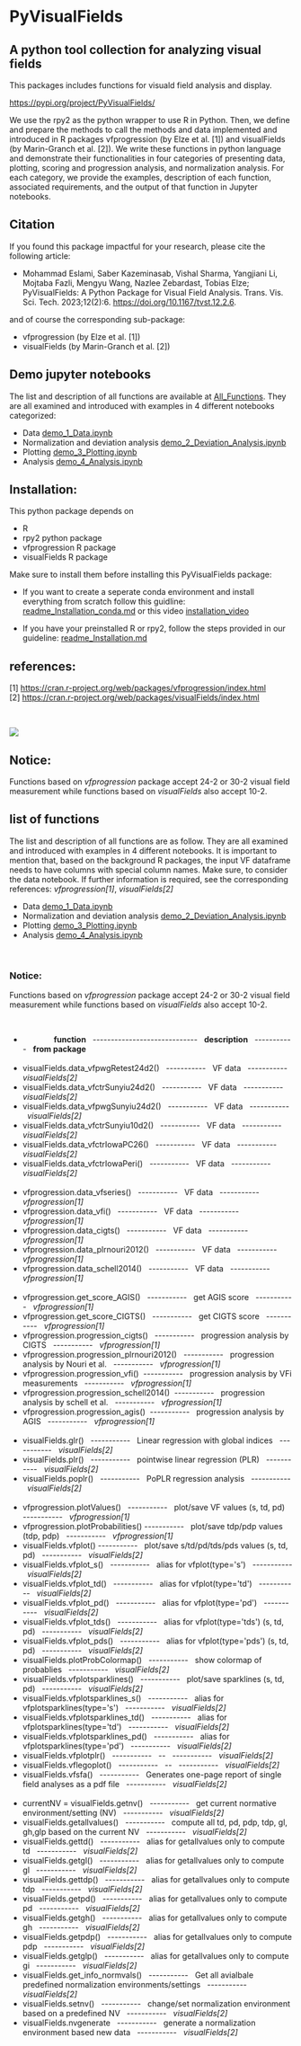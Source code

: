 # PyVisualFields 

## A python tool collection for analyzing visual fields 

This packages includes functions for visuald field analysis and display. 

https://pypi.org/project/PyVisualFields/

We use the rpy2 as the python wrapper to use R in Python. Then, we define and prepare the methods to call the methods and data implemented and introduced in R packages vfprogression (by Elze et al. [1]) and visualFields (by Marin-Granch et al. [2]). We write these functions in python language and demonstrate their functionalities in four categories of presenting data, plotting, scoring and progression analysis, and normalization analysis. For each category, we provide the examples, description of each function, associated requirements, and the output of that function in Jupyter notebooks.

## Citation
If you found this package impactful for your research, please cite the following article: 
- Mohammad Eslami, Saber Kazeminasab, Vishal Sharma, Yangjiani Li, Mojtaba Fazli, Mengyu Wang, Nazlee Zebardast, Tobias Elze; PyVisualFields: A Python Package for Visual Field Analysis. Trans. Vis. Sci. Tech. 2023;12(2):6. https://doi.org/10.1167/tvst.12.2.6.

and of course the corresponding sub-package:
- vfprogression (by Elze et al. [1])
- visualFields (by Marin-Granch et al. [2])

## Demo jupyter notebooks

The list and description of all functions are available at [All_Functions](#list-of-functions). They are all examined and introduced with examples in 4 different notebooks categorized: </br>
- Data [demo_1_Data.ipynb](demo_1_Data.ipynb)
- Normalization and deviation analysis [demo_2_Deviation_Analysis.ipynb](demo_2_Deviation_Analysis.ipynb)
- Plotting [demo_3_Plotting.ipynb](demo_3_Plotting.ipynb)
- Analysis [demo_4_Analysis.ipynb](demo_4_Analysis.ipynb)



## Installation: 
This python package depends on 
- R 
- rpy2 python package
- vfprogression R package
- visualFields R package

Make sure to install them before installing this PyVisualFields package:

- If you want to create a seperate conda environment and install everything from scratch follow this guidline: [readme_Installation_conda.md](https://github.com/mohaEs/PyVisualField/blob/main/readme_Installation_conda.md)
or this video [installation_video](https://youtu.be/_L9YWrtlOhY) 

- If you have your preinstalled R or rpy2, follow the steps provided in our guideline: [readme_Installation.md](https://github.com/mohaEs/PyVisualField/blob/main/readme_Installation.md)

## references:
[1] https://cran.r-project.org/web/packages/vfprogression/index.html </br>
[2] https://cran.r-project.org/web/packages/visualFields/index.html 

</br>

![](./imgs/img.jpg)


## Notice:
Functions based on _vfprogression_ package accept 24-2 or 30-2 visual field measurement while functions based on _visualFields_ also accept 10-2. 


## list of functions
The list and description of all functions are as follow. They are all examined and introduced with examples in 4 different notebooks. It is important to mention that, based on the background R packages, the input VF dataframe needs to have columns with special column names. Make sure, to consider the data notebook. If further information is required, see the corresponding references: _vfprogression[1]_, _visualFields[2]_ </br>
- Data [demo_1_Data.ipynb](demo_1_Data.ipynb)
- Normalization and deviation analysis [demo_2_Deviation_Analysis.ipynb](demo_2_Deviation_Analysis.ipynb)
- Plotting [demo_3_Plotting.ipynb](demo_3_Plotting.ipynb)
- Analysis [demo_4_Analysis.ipynb](demo_4_Analysis.ipynb)

</br>

### Notice:
Functions based on _vfprogression_ package accept 24-2 or 30-2 visual field measurement while functions based on _visualFields_ also accept 10-2. 

</br>

-   &nbsp; &nbsp; &nbsp; &nbsp; &nbsp; &nbsp; &nbsp;   __function__  &nbsp; ----------------------------- &nbsp; __description__ &nbsp; ----------- &nbsp; __from package__ </br> </br>
- visualFields.data_vfpwgRetest24d2() &nbsp; ----------- &nbsp; VF data &nbsp; ----------- &nbsp; _visualFields[2]_ 
- visualFields.data_vfctrSunyiu24d2() &nbsp; ----------- &nbsp; VF data &nbsp; ----------- &nbsp; _visualFields[2]_ 
- visualFields.data_vfpwgSunyiu24d2() &nbsp; ----------- &nbsp; VF data &nbsp; ----------- &nbsp; _visualFields[2]_ 
- visualFields.data_vfctrSunyiu10d2() &nbsp; ----------- &nbsp; VF data &nbsp; ----------- &nbsp; _visualFields[2]_ 
-  visualFields.data_vfctrIowaPC26() &nbsp; ----------- &nbsp; VF data &nbsp; ----------- &nbsp; _visualFields[2]_ 
- visualFields.data_vfctrIowaPeri() &nbsp; ----------- &nbsp; VF data &nbsp; ----------- &nbsp; _visualFields[2]_ </br></br>
- vfprogression.data_vfseries() &nbsp; ----------- &nbsp; VF data &nbsp; ----------- &nbsp; _vfprogression[1]_ 
- vfprogression.data_vfi() &nbsp; ----------- &nbsp; VF data &nbsp; ----------- &nbsp; _vfprogression[1]_ 
-  vfprogression.data_cigts() &nbsp; ----------- &nbsp; VF data &nbsp; ----------- &nbsp; _vfprogression[1]_ 
- vfprogression.data_plrnouri2012() &nbsp; ----------- &nbsp; VF data &nbsp; ----------- &nbsp; _vfprogression[1]_ 
- vfprogression.data_schell2014()  &nbsp; ----------- &nbsp; VF data &nbsp; ----------- &nbsp; _vfprogression[1]_  </br></br>
- vfprogression.get_score_AGIS() &nbsp; ----------- &nbsp;  get AGIS score &nbsp; ----------- &nbsp; _vfprogression[1]_
- vfprogression.get_score_CIGTS() &nbsp; ----------- &nbsp;  get CIGTS score &nbsp; ----------- &nbsp; _vfprogression[1]_
- vfprogression.progression_cigts() &nbsp; ----------- &nbsp;  progression analysis by CIGTS &nbsp; ----------- &nbsp; _vfprogression[1]_
- vfprogression.progression_plrnouri2012() &nbsp; ----------- &nbsp;  progression analysis by Nouri et al. &nbsp; ----------- &nbsp; _vfprogression[1]_
- vfprogression.progression_vfi()&nbsp; ----------- &nbsp;  progression analysis by VFi measurements &nbsp; ----------- &nbsp; _vfprogression[1]_
- vfprogression.progression_schell2014()&nbsp; ----------- &nbsp;  progression analysis by schell et al. &nbsp; ----------- &nbsp; _vfprogression[1]_
- vfprogression.progression_agis()&nbsp; ----------- &nbsp;  progression analysis by AGIS &nbsp; ----------- &nbsp; _vfprogression[1]_ </br></br> 
- visualFields.glr() &nbsp; ----------- &nbsp;  Linear regression with global indices  &nbsp; ----------- &nbsp; _visualFields[2]_
- visualFields.plr() &nbsp; ----------- &nbsp;  pointwise linear regression (PLR)  &nbsp; ----------- &nbsp; _visualFields[2]_  
- visualFields.poplr() &nbsp; ----------- &nbsp;  PoPLR regression analysis  &nbsp; ----------- &nbsp; _visualFields[2]_ </br></br>
- vfprogression.plotValues() &nbsp; ----------- &nbsp; plot/save VF values (s, td, pd) &nbsp; ----------- &nbsp; _vfprogression[1]_ 
- vfprogression.plotProbabilities() ----------- &nbsp; plot/save tdp/pdp values (tdp, pdp) &nbsp; ----------- &nbsp; _vfprogression[1]_
- visualFields.vfplot() ----------- &nbsp; plot/save s/td/pd/tds/pds values (s, td, pd) &nbsp; ----------- &nbsp; _visualFields[2]_
- visualFields.vfplot_s()  &nbsp; ----------- &nbsp; alias for vfplot(type='s') &nbsp; ----------- &nbsp; _visualFields[2]_
- visualFields.vfplot_td()  &nbsp; ----------- &nbsp; alias for vfplot(type='td') &nbsp; ----------- &nbsp; _visualFields[2]_
- visualFields.vfplot_pd() &nbsp; ----------- &nbsp; alias for vfplot(type='pd') &nbsp; ----------- &nbsp; _visualFields[2]_
- visualFields.vfplot_tds()  &nbsp; ----------- &nbsp; alias for vfplot(type='tds') (s, td, pd) &nbsp; ----------- &nbsp; _visualFields[2]_
- visualFields.vfplot_pds()  &nbsp; ----------- &nbsp; alias for vfplot(type='pds') (s, td, pd) &nbsp; ----------- &nbsp; _visualFields[2]_
- visualFields.plotProbColormap() &nbsp; ----------- &nbsp; show colormap of probablies &nbsp; ----------- &nbsp; _visualFields[2]_
- visualFields.vfplotsparklines() &nbsp; ----------- &nbsp; plot/save sparklines (s, td, pd) &nbsp; ----------- &nbsp; _visualFields[2]_
- visualFields.vfplotsparklines_s()  &nbsp; ----------- &nbsp; alias for vfplotsparklines(type='s') &nbsp; ----------- &nbsp; _visualFields[2]_
- visualFields.vfplotsparklines_td() &nbsp; ----------- &nbsp; alias for vfplotsparklines(type='td') &nbsp; ----------- &nbsp; _visualFields[2]_
- visualFields.vfplotsparklines_pd() &nbsp; ----------- &nbsp; alias for vfplotsparklines(type='pd') &nbsp; ----------- &nbsp; _visualFields[2]_
- visualFields.vfplotplr() &nbsp; ----------- &nbsp; -- &nbsp; ----------- &nbsp; _visualFields[2]_
- visualFields.vflegoplot() &nbsp; ----------- &nbsp; -- &nbsp; ----------- &nbsp; _visualFields[2]_ 
- visualFields.vfsfa() &nbsp; ----------- &nbsp; Generates one-page report of single field analyses as a pdf file &nbsp; ----------- &nbsp; _visualFields[2]_  </br></br>
- currentNV = visualFields.getnv() &nbsp; ----------- &nbsp; get current normative environment/setting (NV) &nbsp; ----------- &nbsp; _visualFields[2]_ 
- visualFields.getallvalues() &nbsp; ----------- &nbsp; compute all td, pd, pdp, tdp, gl, gh,glp based on the current NV &nbsp; ----------- &nbsp; _visualFields[2]_
- visualFields.gettd() &nbsp; ----------- &nbsp; alias for getallvalues only to compute td &nbsp; ----------- &nbsp; _visualFields[2]_
- visualFields.getgl() &nbsp; ----------- &nbsp; alias for getallvalues only to compute gl &nbsp; ----------- &nbsp; _visualFields[2]_
- visualFields.gettdp() &nbsp; ----------- &nbsp; alias for getallvalues only to compute tdp &nbsp; ----------- &nbsp; _visualFields[2]_
- visualFields.getpd() &nbsp; ----------- &nbsp; alias for getallvalues only to compute pd &nbsp; ----------- &nbsp; _visualFields[2]_
- visualFields.getgh() &nbsp; ----------- &nbsp; alias for getallvalues only to compute gh &nbsp; ----------- &nbsp; _visualFields[2]_
- visualFields.getpdp() &nbsp; ----------- &nbsp; alias for getallvalues only to compute pdp &nbsp; ----------- &nbsp; _visualFields[2]_
- visualFields.getglp() &nbsp; ----------- &nbsp; alias for getallvalues only to compute gi &nbsp; ----------- &nbsp; _visualFields[2]_
- visualFields.get_info_normvals() &nbsp; ----------- &nbsp; Get all avialbale predefined normalization environments/settings &nbsp; ----------- &nbsp; _visualFields[2]_
- visualFields.setnv() &nbsp; ----------- &nbsp; change/set normalization environment based on a predefined NV &nbsp; ----------- &nbsp; _visualFields[2]_
- visualFields.nvgenerate &nbsp; ----------- &nbsp; generate a normalization environment based new data &nbsp; ----------- &nbsp; _visualFields[2]_

